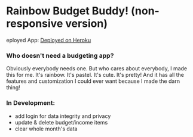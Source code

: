 # Rainbow Budget Buddy! (non-responsive version)
eployed App: [Deployed on Heroku](https://rainbow-budget-buddy.herokuapp.com)

### Who doesn't need a budgeting app?
Obviously everybody needs one. But who cares about everybody, I made this for me. It's rainbow. It's pastel. It's cute. It's pretty!
And it has all the features and customization I could ever want because I made the darn thing!

### In Development:
* add login for data integrity and privacy
* update & delete budget/income items
* clear whole month's data